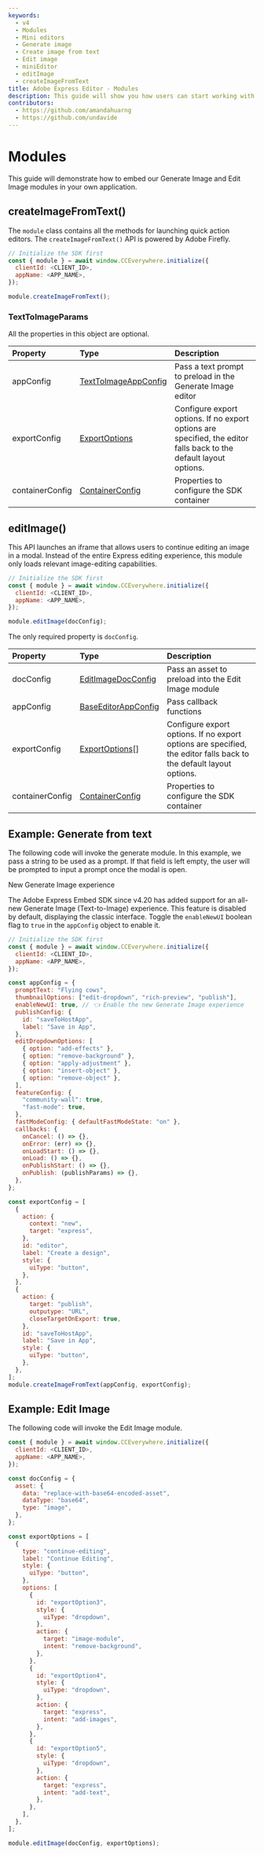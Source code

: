 ```yaml
---
keywords:
  - v4
  - Modules
  - Mini editors
  - Generate image
  - Create image from text
  - Edit image
  - miniEditor
  - editImage
  - createImageFromText
title: Adobe Express Editor - Modules
description: This guide will show you how users can start working with the SDK's editing modules
contributors:
  - https://github.com/amandahuarng
  - https://github.com/undavide
---
```


# Modules

This guide will demonstrate how to embed our Generate Image and Edit Image modules in your own application.

## createImageFromText()

The `module` class contains all the methods for launching quick action editors. The `createImageFromText()` API is powered by Adobe Firefly.

```js
// Initialize the SDK first
const { module } = await window.CCEverywhere.initialize({
  clientId: <CLIENT_ID>,
  appName: <APP_NAME>,
});

module.createImageFromText();
```

### TextToImageParams

All the properties in this object are optional.

| Property        | Type                                                                                                        | Description                                                                                                        |
| :-------------- | :---------------------------------------------------------------------------------------------------------- | :----------------------------------------------------------------------------------------------------------------- |
| appConfig       | [TextToImageAppConfig](../../v4/shared/src/types/module/AppConfig.types/interfaces/TextToImageAppConfig.md) | Pass a text prompt to preload in the Generate Image editor                                                         |
| exportConfig    | [ExportOptions](../../v4/shared/src/types/ExportConfig.types/type-aliases/ExportOptions.md)                 | Configure export options. If no export options are specified, the editor falls back to the default layout options. |
| containerConfig | [ContainerConfig](../../v4/shared/src/types/ContainerConfig.types/type-aliases/ContainerConfig.md)          | Properties to configure the SDK container                                                                          |

## editImage()

This API launches an iframe that allows users to continue editing an image in a modal. Instead of the entire Express editing experience, this module only loads relevant image-editing capabilities.

```js
// Initialize the SDK first
const { module } = await window.CCEverywhere.initialize({
  clientId: <CLIENT_ID>,
  appName: <APP_NAME>,
});

module.editImage(docConfig);
```

The only required property is `docConfig`.

| Property        | Type                                                                                                     | Description                                                                                                        |
| :-------------- | :------------------------------------------------------------------------------------------------------- | :----------------------------------------------------------------------------------------------------------------- |
| docConfig       | [EditImageDocConfig](../../v4/shared/src/types/module/DocConfig.types/interfaces/EditImageDocConfig.md)  | Pass an asset to preload into the Edit Image module                                                                |
| appConfig       | [BaseEditorAppConfig](../../v4/shared/src/types/editor/AppConfig.types/interfaces/BaseEditorAppConfig.md) | Pass callback functions                                                                                            |
| exportConfig    | [ExportOptions](../../v4/shared/src/types/ExportConfig.types/type-aliases/ExportOptions.md)[]            | Configure export options. If no export options are specified, the editor falls back to the default layout options. |
| containerConfig | [ContainerConfig](../../v4/shared/src/types/ContainerConfig.types/type-aliases/ContainerConfig.md)       | Properties to configure the SDK container                                                                          |

## Example: Generate from text

The following code will invoke the generate module. In this example, we pass a string to be used as a prompt. If that field is left empty, the user will be prompted to input a prompt once the modal is open.

<InlineAlert variant="info" slots="header, text1" />

New Generate Image experience

The Adobe Express Embed SDK since v4.20 has added support for an all-new Generate Image (Text-to-Image) experience. This feature is disabled by default, displaying the classic interface. Toggle the `enableNewUI` boolean flag to `true` in the `appConfig` object to enable it.

```js
// Initialize the SDK first
const { module } = await window.CCEverywhere.initialize({
  clientId: <CLIENT_ID>,
  appName: <APP_NAME>,
});

const appConfig = {
  promptText: "Flying cows",
  thumbnailOptions: ["edit-dropdown", "rich-preview", "publish"],
  enableNewUI: true, // 👈 Enable the new Generate Image experience
  publishConfig: {
    id: "saveToHostApp",
    label: "Save in App",
  },
  editDropdownOptions: [
    { option: "add-effects" },
    { option: "remove-background" },
    { option: "apply-adjustment" },
    { option: "insert-object" },
    { option: "remove-object" },
  ],
  featureConfig: {
    "community-wall": true,
    "fast-mode": true,
  },
  fastModeConfig: { defaultFastModeState: "on" },
  callbacks: {
    onCancel: () => {},
    onError: (err) => {},
    onLoadStart: () => {},
    onLoad: () => {},
    onPublishStart: () => {},
    onPublish: (publishParams) => {},
  },
};

const exportConfig = [
  {
    action: {
      context: "new",
      target: "express",
    },
    id: "editor",
    label: "Create a design",
    style: {
      uiType: "button",
    },
  },
  {
    action: {
      target: "publish",
      outputype: "URL",
      closeTargetOnExport: true,
    },
    id: "saveToHostApp",
    label: "Save in App",
    style: {
      uiType: "button",
    },
  },
];
module.createImageFromText(appConfig, exportConfig);
```

## Example: Edit Image

The following code will invoke the Edit Image module.

```js
const { module } = await window.CCEverywhere.initialize({
  clientId: <CLIENT_ID>,
  appName: <APP_NAME>,
});

const docConfig = {
  asset: {
    data: "replace-with-base64-encoded-asset",
    dataType: "base64",
    type: "image",
  },
};

const exportOptions = [
  {
    type: "continue-editing",
    label: "Continue Editing",
    style: {
      uiType: "button",
    },
    options: [
      {
        id: "exportOption3",
        style: {
          uiType: "dropdown",
        },
        action: {
          target: "image-module",
          intent: "remove-background",
        },
      },
      {
        id: "exportOption4",
        style: {
          uiType: "dropdown",
        },
        action: {
          target: "express",
          intent: "add-images",
        },
      },
      {
        id: "exportOption5",
        style: {
          uiType: "dropdown",
        },
        action: {
          target: "express",
          intent: "add-text",
        },
      },
    ],
  },
];

module.editImage(docConfig, exportOptions);
```
